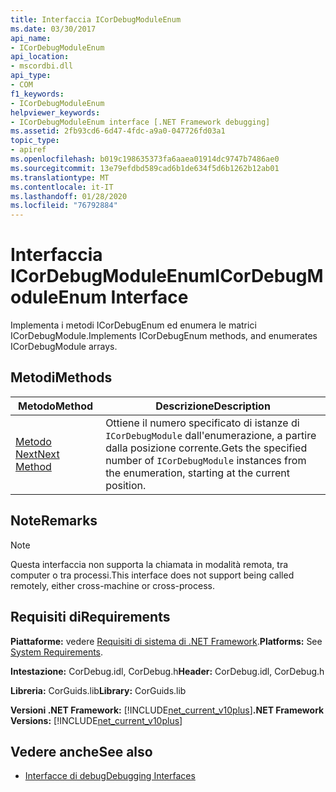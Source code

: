 ```yaml
---
title: Interfaccia ICorDebugModuleEnum
ms.date: 03/30/2017
api_name:
- ICorDebugModuleEnum
api_location:
- mscordbi.dll
api_type:
- COM
f1_keywords:
- ICorDebugModuleEnum
helpviewer_keywords:
- ICorDebugModuleEnum interface [.NET Framework debugging]
ms.assetid: 2fb93cd6-6d47-4fdc-a9a0-047726fd03a1
topic_type:
- apiref
ms.openlocfilehash: b019c198635373fa6aaea01914dc9747b7486ae0
ms.sourcegitcommit: 13e79efdbd589cad6b1de634f5d6b1262b12ab01
ms.translationtype: MT
ms.contentlocale: it-IT
ms.lasthandoff: 01/28/2020
ms.locfileid: "76792884"
---
```

# <a name="icordebugmoduleenum-interface"></a><span data-ttu-id="557e3-102">Interfaccia ICorDebugModuleEnum</span><span class="sxs-lookup"><span data-stu-id="557e3-102">ICorDebugModuleEnum Interface</span></span>

<span data-ttu-id="557e3-103">Implementa i metodi ICorDebugEnum ed enumera le matrici ICorDebugModule.</span><span class="sxs-lookup"><span data-stu-id="557e3-103">Implements ICorDebugEnum methods, and enumerates ICorDebugModule arrays.</span></span>  
  
## <a name="methods"></a><span data-ttu-id="557e3-104">Metodi</span><span class="sxs-lookup"><span data-stu-id="557e3-104">Methods</span></span>  
  
|<span data-ttu-id="557e3-105">Metodo</span><span class="sxs-lookup"><span data-stu-id="557e3-105">Method</span></span>|<span data-ttu-id="557e3-106">Descrizione</span><span class="sxs-lookup"><span data-stu-id="557e3-106">Description</span></span>|  
|------------|-----------------|  
|[<span data-ttu-id="557e3-107">Metodo Next</span><span class="sxs-lookup"><span data-stu-id="557e3-107">Next Method</span></span>](icordebugmoduleenum-next-method.md)|<span data-ttu-id="557e3-108">Ottiene il numero specificato di istanze di `ICorDebugModule` dall'enumerazione, a partire dalla posizione corrente.</span><span class="sxs-lookup"><span data-stu-id="557e3-108">Gets the specified number of `ICorDebugModule` instances from the enumeration, starting at the current position.</span></span>|  
  
## <a name="remarks"></a><span data-ttu-id="557e3-109">Note</span><span class="sxs-lookup"><span data-stu-id="557e3-109">Remarks</span></span>  
  
> [!NOTE]
> <span data-ttu-id="557e3-110">Questa interfaccia non supporta la chiamata in modalità remota, tra computer o tra processi.</span><span class="sxs-lookup"><span data-stu-id="557e3-110">This interface does not support being called remotely, either cross-machine or cross-process.</span></span>  
  
## <a name="requirements"></a><span data-ttu-id="557e3-111">Requisiti di</span><span class="sxs-lookup"><span data-stu-id="557e3-111">Requirements</span></span>  
 <span data-ttu-id="557e3-112">**Piattaforme:** vedere [Requisiti di sistema di .NET Framework](../../../../docs/framework/get-started/system-requirements.md).</span><span class="sxs-lookup"><span data-stu-id="557e3-112">**Platforms:** See [System Requirements](../../../../docs/framework/get-started/system-requirements.md).</span></span>  
  
 <span data-ttu-id="557e3-113">**Intestazione:** CorDebug.idl, CorDebug.h</span><span class="sxs-lookup"><span data-stu-id="557e3-113">**Header:** CorDebug.idl, CorDebug.h</span></span>  
  
 <span data-ttu-id="557e3-114">**Libreria:** CorGuids.lib</span><span class="sxs-lookup"><span data-stu-id="557e3-114">**Library:** CorGuids.lib</span></span>  
  
 <span data-ttu-id="557e3-115">**Versioni .NET Framework:** [!INCLUDE[net_current_v10plus](../../../../includes/net-current-v10plus-md.md)]</span><span class="sxs-lookup"><span data-stu-id="557e3-115">**.NET Framework Versions:** [!INCLUDE[net_current_v10plus](../../../../includes/net-current-v10plus-md.md)]</span></span>  
  
## <a name="see-also"></a><span data-ttu-id="557e3-116">Vedere anche</span><span class="sxs-lookup"><span data-stu-id="557e3-116">See also</span></span>

- [<span data-ttu-id="557e3-117">Interfacce di debug</span><span class="sxs-lookup"><span data-stu-id="557e3-117">Debugging Interfaces</span></span>](debugging-interfaces.md)

